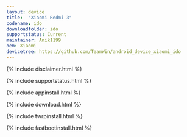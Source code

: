 ```yaml
---
layout: device
title:  "Xiaomi Redmi 3"
codename: ido
downloadfolder: ido
supportstatus: Current
maintainer: Anik1199
oem: Xiaomi
devicetree: https://github.com/TeamWin/android_device_xiaomi_ido
---
```


{% include disclaimer.html %}

{% include supportstatus.html %}

{% include appinstall.html %}

{% include download.html %}

{% include twrpinstall.html %}

{% include fastbootinstall.html %}
